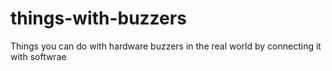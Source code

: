# things-with-buzzers
Things you can do with hardware buzzers in the real world by connecting it with softwrae
